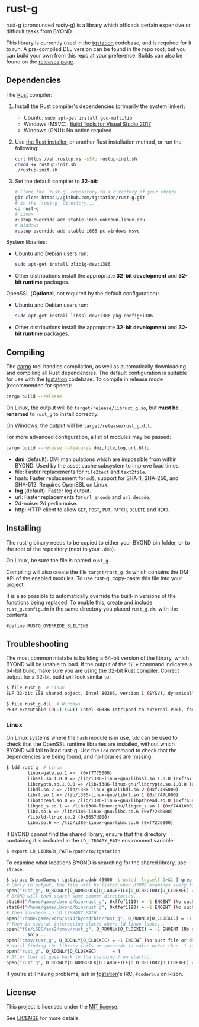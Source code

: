 # rust-g

rust-g (pronounced rusty-g) is a library which offloads certain expensive or difficult
tasks from BYOND.

This library is currently used in the [tgstation] codebase, and is required for it to run.
A pre-compiled DLL version can be found in the repo root, but you can build your own from
this repo at your preference. Builds can also be found on the [releases page].

[releases page]: https://github.com/tgstation/rust-g/releases

## Dependencies

The [Rust] compiler:

1. Install the Rust compiler's dependencies (primarily the system linker):

   * Ubuntu: `sudo apt-get install gcc-multilib`
   * Windows (MSVC): [Build Tools for Visual Studio 2017][msvc]
   * Windows (GNU): No action required

1. Use [the Rust installer](https://rustup.rs/), or another Rust installation method,
   or run the following:

    ```sh
    curl https://sh.rustup.rs -sSfo rustup-init.sh
    chmod +x rustup-init.sh
    ./rustup-init.sh
    ```

1. Set the default compiler to **32-bit**:

    ```sh
    # Clone the `rust-g` repository to a directory of your choice
    git clone https://github.com/tgstation/rust-g.git
    # in the `rust-g` directory...
    cd rust-g
    # Linux
    rustup override add stable-i686-unknown-linux-gnu
    # Windows
    rustup override add stable-i686-pc-windows-msvc
    ```

System libraries:

* Ubuntu and Debian users run:

    ```sh
    sudo apt-get install zlib1g-dev:i386
    ```

* Other distributions install the appropriate **32-bit development** and **32-bit runtime** packages.

OpenSSL (**Optional**, not required by the default configuration):

* Ubuntu and Debian users run:

    ```sh
    sudo apt-get install libssl-dev:i386 pkg-config:i386
    ```

* Other distributions install the appropriate **32-bit development** and **32-bit runtime** packages.

## Compiling

The [cargo] tool handles compilation, as well as automatically downloading and
compiling all Rust dependencies. The default configuration is suitable for
use with the [tgstation] codebase. To compile in release mode (recommended for
speed):

```sh
cargo build --release
```

On Linux, the output will be `target/release/librust_g.so`, but **must be renamed**
to `rust_g` to install correctly.

On Windows, the output will be `target/release/rust_g.dll`.

For more advanced configuration, a list of modules may be passed:

```sh
cargo build --release --features dmi,file,log,url,http
```

* **dmi** (default): DMI manipulations which are impossible from within BYOND.
  Used by the asset cache subsystem to improve load times.
* file: Faster replacements for `file2text` and `text2file`.
* hash: Faster replacement for `md5`, support for SHA-1, SHA-256, and SHA-512. Requires OpenSSL on Linux.
* **log** (default): Faster log output.
* url: Faster replacements for `url_encode` and `url_decode`.
* 2d-noise: 2d perlin noise.
* http: HTTP client to allow `GET`, `POST`, `PUT`, `PATCH`, `DELETE` and `HEAD`. 

## Installing

The rust-g binary needs to be copied to either your BYOND bin folder, or to the
root of the repository (next to your `.dmb`).

On Linux, be sure the file is named `rust_g`.

Compiling will also create the file `target/rust_g.dm` which contains the DM API
of the enabled modules. To use rust-g, copy-paste this file into your project.

It is also possible to automatically override the built-in versions of the
functions being replaced. To enable this, create and include `rust_g.config.dm`
in the same directory you placed `rust_g.dm`, with the contents:

```dm
#define RUSTG_OVERRIDE_BUILTINS
```

## Troubleshooting

The most common mistake is building a 64-bit version of the library, which BYOND
will be unable to load. If the output of the `file` command indicates a 64-bit
build, make sure you are using the 32-bit Rust compiler. Correct output for a
32-bit build will look similar to:

```sh
$ file rust_g  # Linux
ELF 32-bit LSB shared object, Intel 80386, version 1 (SYSV), dynamically linked, BuildID[sha1]=..., with debug_info, not stripped

$ file rust_g.dll  # Windows
PE32 executable (DLL) (GUI) Intel 80386 (stripped to external PDB), for MS Windows
```

### Linux

On Linux systems where the `hash` module is in use, `ldd` can be used to check
that the OpenSSL runtime libraries are installed, without which BYOND will fail
to load rust-g. Use the `ldd` command to check that the dependencies are being
found, and no libraries are missing:

```sh
$ ldd rust_g  # Linux
        linux-gate.so.1 =>  (0xf7775000)
        libssl.so.1.0.0 => /lib/i386-linux-gnu/libssl.so.1.0.0 (0xf7677000)
        libcrypto.so.1.0.0 => /lib/i386-linux-gnu/libcrypto.so.1.0.0 (0xf748a000)
        libdl.so.2 => /lib/i386-linux-gnu/libdl.so.2 (0xf7485000)
        librt.so.1 => /lib/i386-linux-gnu/librt.so.1 (0xf747c000)
        libpthread.so.0 => /lib/i386-linux-gnu/libpthread.so.0 (0xf745e000)
        libgcc_s.so.1 => /lib/i386-linux-gnu/libgcc_s.so.1 (0xf7441000)
        libc.so.6 => /lib/i386-linux-gnu/libc.so.6 (0xf728b000)
        /lib/ld-linux.so.2 (0x5657d000)
        libm.so.6 => /lib/i386-linux-gnu/libm.so.6 (0xf7236000)
```

If BYOND cannot find the shared library, ensure that the directory containing
it is included in the `LD_LIBRARY_PATH` environment variable:

```sh
$ export LD_LIBRARY_PATH=/path/to/tgstation
```

To examine what locations BYOND is searching for the shared library, use
`strace`:

```sh
$ strace DreamDaemon tgstation.dmb 45000 -trusted -logself 2>&1 | grep 'rust_g'
# Early in output, the file will be listed when BYOND examines every file it can see:
open("rust_g", O_RDONLY|O_NONBLOCK|O_LARGEFILE|O_DIRECTORY|O_CLOEXEC) = -1 ENOTDIR (Not a directory)
# BYOND will then search some common directories...
stat64("/home/game/.byond/bin/rust_g", 0xffef1110) = -1 ENOENT (No such file or directory)
stat64("/home/game/.byond/bin/rust_g", 0xffef1190) = -1 ENOENT (No such file or directory)
# Then anywhere in LD_LIBRARY_PATH...
open("/home/game/work/ss13/byond/bin/rust_g", O_RDONLY|O_CLOEXEC) = -1 ENOENT (No such file or directory)
# Then in several interesting places where ld-linux looks...
open("tls/i686/sse2/cmov/rust_g", O_RDONLY|O_CLOEXEC) = -1 ENOENT (No such file or directory)
    ... snip ...
open("cmov/rust_g", O_RDONLY|O_CLOEXEC) = -1 ENOENT (No such file or directory)
# Until finding the library fails or succeeds (a value other than -1 indicates success):
open("rust_g", O_RDONLY|O_CLOEXEC)      = 4
# After that it goes back to the scanning from startup.
open("rust_g", O_RDONLY|O_NONBLOCK|O_LARGEFILE|O_DIRECTORY|O_CLOEXEC) = -1 ENOTDIR (Not a directory)
```

If you're still having problems, ask in [tgstation]'s IRC, `#coderbus` on Rizon.

[tgstation]: https://github.com/tgstation/tgstation
[Rust]: https://rust-lang.org
[cargo]: https://doc.rust-lang.org/cargo/
[rustup]: https://rustup.rs/
[msvc]: https://visualstudio.microsoft.com/thank-you-downloading-visual-studio/?sku=BuildTools&rel=15

## License

This project is licensed under the [MIT license](https://en.wikipedia.org/wiki/MIT_License).

See [LICENSE](./LICENSE) for more details.
